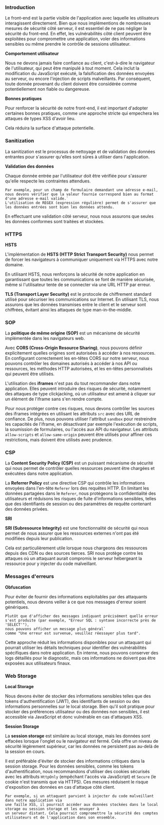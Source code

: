 ### **Introduction**

Le front-end est la partie visible de l'application avec laquelle les utilisateurs interagissent directement. Bien que nous implémentions de nombreuses mesures de sécurité côté serveur, il est essentiel de ne pas négliger la sécurité du front-end. En effet, les vulnérabilités côté client peuvent être exploitées pour compromettre une application, voler des informations sensibles ou même prendre le contrôle de sessions utilisateur.

**Comportement utilisateur**

Nous ne devons jamais faire confiance au client, c'est-à-dire le navigateur de l'utilisateur, qui peut être manipulé à tout moment. Cela inclut la modification du JavaScript exécuté, la falsification des données envoyées au serveur, ou encore l'injection de scripts malveillants. Par conséquent, toute donnée provenant du client doivent être considérée comme potentiellement non fiable ou dangereuse.

**Bonnes pratiques**

Pour renforcer la sécurité de notre front-end, il est important d'adopter certaines bonnes pratiques, comme une approche stricte qui empechera les attaques de types XSS d'avoir lieu. 

Cela réduira la surface d'attaque potentielle.

### **Sanitization**

La sanitization est le processus de nettoyage et de validation des données entrantes pour s'assurer qu'elles sont sûres à utiliser dans l'application.

**Validation des données**

Chaque donnée entrée par l'utilisateur doit être vérifiée pour s'assurer qu'elle respecte les contraintes attendues. 

```
Par exemple, pour un champ de formulaire demandant une adresse e-mail, nous devons vérifier que la valeur fournie correspond bien au format d'une adresse e-mail valide.` 
L'utilisation de REGEX (expression régulière) permet de s'assurer que les données entrées sont bien les données attendu.
```
En effectuant une validation côté serveur, nous nous assurons que seules les données conformes sont traitées et stockées.

### **HTTPS**

**HSTS**

L'implémentation de **HSTS (HTTP Strict Transport Security)** nous permet de forcer les navigateurs à communiquer uniquement via HTTPS avec notre domaine.

En utilisant HSTS, nous renforçons la sécurité de notre application en garantissant que toutes les communications se font de manière sécurisée, même si l'utilisateur tente de se connecter via une URL HTTP par erreur.

**TLS (Transport Layer Security)** est le protocole de chiffrement standard utilisé pour sécuriser les communications sur Internet. En utilisant TLS, nous assurons que les données transmises entre le client et le serveur sont chiffrées, évitant ainsi les attaques de type man-in-the-middle.

### **SOP**

La **politique de même origine (SOP)** est un mécanisme de sécurité implémentée dans les navigateurs web.

Avec **CORS (Cross-Origin Resource Sharing)**, nous pouvons définir explicitement quelles origines sont autorisées à accéder à nos ressources. En configurant correctement les en-têtes CORS sur notre serveur, nous pouvons contrôler les domaines autorisés à accéder à nos API ou ressources, les méthodes HTTP autorisées, et les en-têtes personnalisés qui peuvent être utilisés.

L'utilisation des **iframes** n'est pas du tout recommander dans notre application. Elles peuvent introduire des risques de sécurité, notamment des attaques de type clickjacking, où un utilisateur est amené à cliquer sur un élément de l'iframe sans s'en rendre compte.

Pour nous protéger contre ces risques, nous devons contrôler les sources des iframes intégrées en utilisant les attributs `src` avec des URL de confiance. De plus, nous pouvons utiliser l'attribut `sandbox` pour restreindre les capacités de l'iframe, en désactivant par exemple l'exécution de scripts, la soumission de formulaires, ou l'accès aux API du navigateur. Les attributs `allow-scripts` et `allow-same-origin` peuvent être utilisés pour affiner ces restrictions, mais doivent être utilisés avec prudence.

### **CSP**

La **Content Security Policy (CSP)** est un puissant mécanisme de sécurité qui nous permet de contrôler quelles ressources peuvent être chargées et exécutées dans notre application.

La **Referrer Policy** est une directive CSP qui contrôle les informations envoyées dans l'en-tête `Referer` lors des requêtes HTTP.
En limitant les données partagées dans le `Referer`, nous protégeons la confidentialité des utilisateurs et réduisons les risques de fuite d'informations sensibles, telles que des identifiants de session ou des paramètres de requête contenant des données privées.

**SRI**

**SRI (Subresource Integrity)** est une fonctionnalité de sécurité qui nous permet de nous assurer que les ressources externes n'ont pas été modifiées depuis leur publication. 

Cela est particulièrement utile lorsque nous chargeons des ressources depuis des CDN ou des sources tierces. SRI nous protège contre les attaques où un attaquant aurait compromis le serveur hébergeant la ressource pour y injecter du code malveillant.

### **Messages d'erreurs**

**Obfuscation**

Pour éviter de fournir des informations exploitables par des attaquants potentiels, nous devons veiller à ce que nos messages d'erreur soient génériques. 

```
Plutôt que d'afficher des messages indiquant précisément quelle erreur
s'est produite (par exemple, "Erreur SQL : syntaxe incorrecte près de 'SELECT'"),
nous pouvons afficher un message plus général`
comme "Une erreur est survenue, veuillez réessayer plus tard".
```

Cette approche réduit les informations disponibles pour un attaquant qui pourrait utiliser les détails techniques pour identifier des vulnérabilités spécifiques dans notre application. En interne, nous pouvons conserver des logs détaillés pour le diagnostic, mais ces informations ne doivent pas être exposées aux utilisateurs finaux.

### **Web Storage**

**Local Storage**

Nous devons éviter de stocker des informations sensibles telles que des tokens d'authentification (JWT), des identifiants de session ou des informations personnelles sur le local storage.
Bien qu'il soit pratique pour stocker des préférences utilisateur ou des données non sensibles, il est accessible via JavaScript et donc vulnérable en cas d'attaques XSS.

**Session Storage**

La **session storage** est similaire au local storage, mais les données sont effacées lorsque l'onglet ou le navigateur est fermé. Cela offre un niveau de sécurité légèrement supérieur, car les données ne persistent pas au-delà de la session en cours.

Il est préférable d'éviter de stocker des informations critiques dans la session storage. Pour les données sensibles, comme les tokens d'authentification, nous recommandons d'utiliser des cookies sécurisés avec les attributs `HttpOnly` (empêchant l'accès via JavaScript) et `Secure` (le cookie n'est transmis que via HTTPS). Ces mesures réduisent le risque d'exposition des données en cas d'attaque côté client.

```
Par exemple, si un attaquant parvient à injecter du code malveillant dans notre application via 
une faille XSS, il pourrait accéder aux données stockées dans le local storage ou session storage et les envoyer à 
un serveur distant. Cela pourrait compromettre la sécurité des comptes utilisateurs et de l'application dans son ensemble.
```
